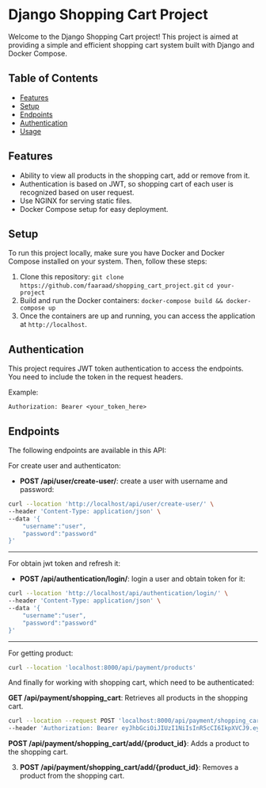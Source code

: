# Django Shopping Cart Project

Welcome to the Django Shopping Cart project! This project is aimed at providing a simple and efficient shopping cart system built with Django and Docker Compose.

## Table of Contents
- [Features](#features)
- [Setup](#setup)
- [Endpoints](#endpoints)
- [Authentication](#authentication)
- [Usage](#usage)

## Features

- Ability to view all products in the shopping cart, add or remove from it.
- Authentication is based on JWT, so shopping cart of each user is recognized based on user request.
- Use NGINX for serving static files.
- Docker Compose setup for easy deployment.

## Setup

To run this project locally, make sure you have Docker and Docker Compose installed on your system. Then, follow these steps:

1. Clone this repository:
`git clone https://github.com/faaraad/shopping_cart_project.git` 
`cd your-project`
2. Build and run the Docker containers:
`docker-compose build && docker-compose up`
3. Once the containers are up and running, you can access the application at `http://localhost`.


## Authentication

This project requires JWT token authentication to access the endpoints. You need to include the token in the request headers.

Example:
```
Authorization: Bearer <your_token_here>
```

## Endpoints

The following endpoints are available in this API:

For create user and authenticaton:
- **POST /api/user/create-user/**: create a user with username and password:
```bash
curl --location 'http://localhost/api/user/create-user/' \
--header 'Content-Type: application/json' \
--data '{
    "username":"user",
    "password":"password"
}'
```
---
For obtain jwt token and refresh it:
- **POST /api/authentication/login/**: login a user and obtain token for it:
```bash
curl --location 'http://localhost/api/authentication/login/' \
--header 'Content-Type: application/json' \
--data '{
    "username":"user",
    "password":"password"
}'
```
---
For getting product:
```bash
curl --location 'localhost:8000/api/payment/products'
```
And finally for working with shopping cart, which need to be authenticated:

**GET /api/payment/shopping_cart**: Retrieves all products in the shopping cart.
```bash
curl --location --request POST 'localhost:8000/api/payment/shopping_cart/add/1/' \
--header 'Authorization: Bearer eyJhbGciOiJIUzI1NiIsInR5cCI6IkpXVCJ9.eyJ0b2tlbl90eXBlIjoiYWNjZXNzIiwiZXhwIjoxNzEzNDUxNzg3LCJpYXQiOjE3MTM0NTE0ODcsImp0aSI6IjYwOTRjZDhmN2RkNzRhODQ4NGJlYzZlMjMwNjRlNTI4IiwidXNlcl9pZCI6MX0.luOwEca_OM8I-a48-glUR9ozGsxgfMR6rCM1iHYlcN0'
```
**POST /api/payment/shopping_cart/add/{product_id}**: Adds a product to the shopping cart.

3. **POST /api/payment/shopping_cart/add/{product_id}**: Removes a product from the shopping cart.
